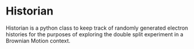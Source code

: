 # Historian

Historian is a python class to keep track of randomly generated electron histories for the purposes of exploring the double split experiment in a Brownian Motion context.